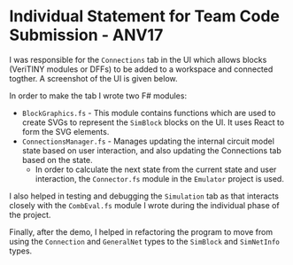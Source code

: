 # Individual Statement for Team Code Submission - ANV17

I was responsible for the `Connections` tab in the UI which allows blocks (VeriTINY modules or DFFs)  to be added to a workspace and connected togther. A screenshot of the UI is given below. 

In order to make the tab I wrote two F# modules: 
* `BlockGraphics.fs` - This module contains functions which are used to create SVGs to represent the `SimBlock` blocks on the UI. It uses React to form the SVG elements. 
* `ConnectionsManager.fs`  -  Manages updating the internal circuit model state based on user interaction, and also updating the Connections tab based on the state. 
  * In order to calculate the next state from the current state and user interaction, the `Connector.fs` module in the `Emulator` project is used.


I also helped in testing and debugging the `Simulation` tab as that interacts closely with the `CombEval.fs` module I wrote during the individual phase of the project. 

Finally, after the demo, I helped in refactoring the program to move from using the `Connection` and `GeneralNet` types to the `SimBlock` and `SimNetInfo` types.

